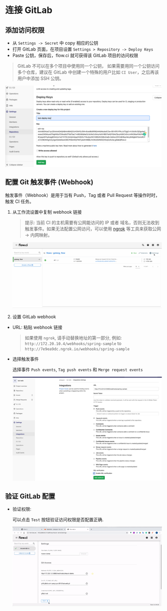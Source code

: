 # 连接 GitLab

## 添加访问权限

- 从 `Settings -> Secret` 中 copy 相应的公钥
- 打开 GitLab 页面，在项目设置 `Settings > Repository -> Deploy Keys`
- Paste 公钥，保存后，flow.ci 就可获得该 GitLab 项目的访问权限

> GitLab 不可以在多个项目中使用同一个公钥， 如果需要用同一个公钥访问多个仓库，建议在 GitLab 中创建一个特殊的用户比如 `CI User`，之后再该用户中添加 SSH 公钥。

![gitlab_setup_deploy_key](../../_images/git/gitlab_setup_deploy_key.png)

## 配置 Git 触发事件 (Webhook)

触发事件（Webhook）是用于当有 Push，Tag 或者 Pull Request 等操作时时，触发 CI 任务。

1. 从工作流设置中复制 webhook 链接
   > 提示: 当前 CI 的主机需要有公网能访问的 IP 或者 域名，否则无法收到触发事件。如果无法配置公网访问，可以使用 [ngrok](https://ngrok.com/) 等工具来获取公网 -> 内网映射。

   ![webhook settings](../../_images/git/select_webhook_url.gif)

2. 设置 GitLab webhook

- URL: 粘贴 webhook 链接

  > 如果使用 `ngrok`, 请手动替换地址的第一部分, 例如: `http://172.20.10.4/webhooks/spring-sample` to `http://7e9ea9dc.ngrok.io/webhooks/spring-sample`

- 选择触发事件
  
  选择事件 `Push events`, `Tag push events` 和 `Merge request events`
  
  ![events](../../_images/git/gitlab_setup_webhook.png)

## 验证 GitLab 配置

- 验证权限:
  
  可以点击 `Test` 按钮验证访问权限是否配置正确.

  ![gitlab_test](../../_images/git/gitlab_test_config.gif)